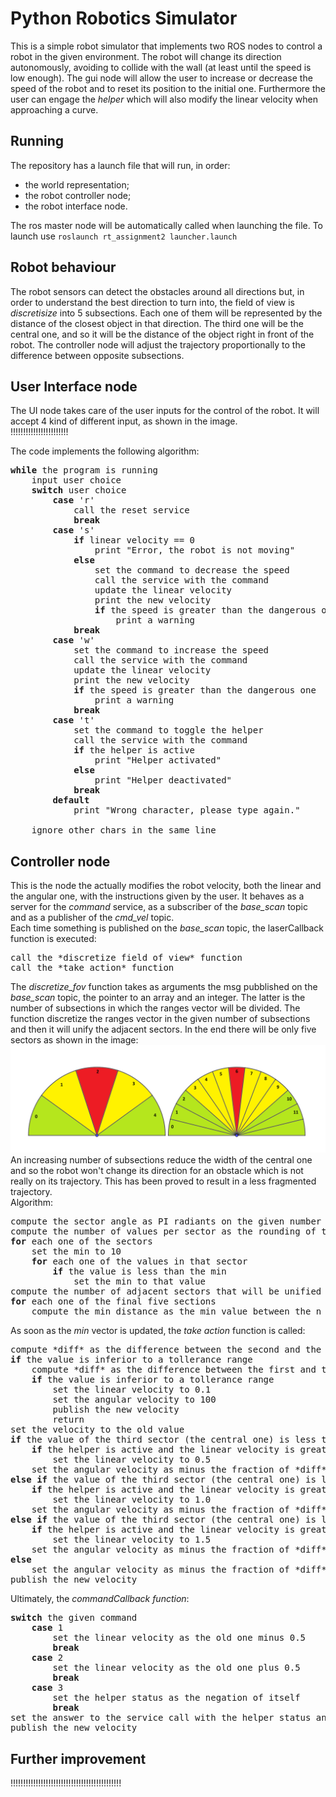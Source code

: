 # Python Robotics Simulator
This is a simple robot simulator that implements two ROS nodes to control a robot in the given environment.
The robot will change its direction autonomously, avoiding to collide with the wall (at least until the speed is low enough). The gui node will allow the user to increase or decrease the speed of the robot and to reset its position to the initial one. Furthermore the user can engage the *helper* which will also modify the linear velocity when approaching a curve.

## Running
The repository has a launch file that will run, in order:  
- the world representation;  
- the robot controller node;
- the robot interface node.

The ros master node will be automatically called when launching the file. To launch use `roslaunch rt_assignment2 launcher.launch`

## Robot behaviour 
The robot sensors can detect the obstacles around all directions but, in order to understand the best direction to turn into, the field of view is *discretisize* into 5 subsections. Each one of them will be represented by the distance of the closest object in that direction. The third one will be the central one, and so it will be the distance of the object right in front of the robot. The controller node will adjust the trajectory proportionally to the difference between opposite subsections. 

## User Interface node
The UI node takes care of the user inputs for the control of the robot. It will accept 4 kind of different input, as shown in the image.  
!!!!!!!!!!!!!!!!!!!!!!!  

The code implements the following algorithm:  
<pre>
<b>while</b> the program is running
	input user choice
	<b>switch</b> user choice
		<b>case</b> 'r'
			call the reset service
			<b>break</b>
		<b>case</b> 's'
			<b>if</b> linear velocity == 0
				print "Error, the robot is not moving"
			<b>else</b> 
				set the command to decrease the speed
				call the service with the command
				update the linear velocity 
				print the new velocity
				<b>if</b> the speed is greater than the dangerous one
					print a warning
			<b>break</b>
		<b>case</b> 'w'
			set the command to increase the speed
			call the service with the command
			update the linear velocity 
			print the new velocity
			<b>if</b> the speed is greater than the dangerous one
				print a warning
			<b>break</b>
		<b>case</b> 't'
			set the command to toggle the helper
			call the service with the command
			<b>if</b> the helper is active
				print "Helper activated"
			<b>else</b>
				print "Helper deactivated"
			<b>break</b>
		<b>default</b>
			print "Wrong character, please type again."
			
	ignore other chars in the same line
</pre>

## Controller node
This is the node the actually modifies the robot velocity, both the linear and the angular one, with the instructions given by the user. It behaves as a server for the *command* service, as a subscriber of the *base_scan* topic and as a publisher of the *cmd_vel* topic.  
Each time something is published on the *base_scan* topic, the laserCallback function is executed:
<pre>
call the *discretize field of view* function
call the *take action* function
</pre>
The *discretize_fov* function takes as arguments the msg pubblished on the *base_scan* topic, the pointer to an array and an integer. The latter is the number of subsections in which the ranges vector will be divided. The function discretize the ranges vector in the given number of subsections and then it will unify the adjacent sectors. In the end there will be only five sectors as shown in the image:
![Robot_field_of_view](/images/robot_view.png)  
An increasing number of subsections reduce the width of the central one and so the robot won't change its direction for an obstacle which is not really on its trajectory. This has been proved to result in a less fragmented trajectory.   
Algorithm:
<pre>
compute the sector angle as PI radiants on the given number of sectors
compute the number of values per sector as the rounding of the sector angle on the increment angle 
<b>for</b> each one of the sectors
	set the min to 10
	<b>for</b> each one of the values in that sector
		<b>if</b> the value is less than the min
			set the min to that value
compute the number of adjacent sectors that will be unified as the total number of sectors minus one, all divided by 4
<b>for</b> each one of the final five sections
	compute the min distance as the min value between the n adjacent sectors			
</pre>
As soon as the *min* vector is updated, the *take action* function is called:
<pre>
compute *diff* as the difference between the second and the fourth sector	
<b>if</b> the value is inferior to a tollerance range
	compute *diff* as the difference between the first and the fifth sector
	<b>if</b> the value is inferior to a tollerance range
		set the linear velocity to 0.1
		set the angular velocity to 100
		publish the new velocity
		return
set the velocity to the old value
<b>if</b> the value of the third sector (the central one) is less than 1.2
	<b>if</b> the helper is active and the linear velocity is greater than the dangerous one
		set the linear velocity to 0.5
	set the angular velocity as minus the fraction of *diff* on its absolute, multiplied by 100
<b>else</b> <b>if</b> the value of the third sector (the central one) is less than 1.6
	<b>if</b> the helper is active and the linear velocity is greater than the dangerous one
		set the linear velocity to 1.0
	set the angular velocity as minus the fraction of *diff* on its absolute, multiplied by 75
<b>else</b> <b>if</b> the value of the third sector (the central one) is less than 2.0
	<b>if</b> the helper is active and the linear velocity is greater than the dangerous one
		set the linear velocity to 1.5
	set the angular velocity as minus the fraction of *diff* on its absolute, multiplied by 50
<b>else</b>
	set the angular velocity as minus the fraction of *diff* on its absolute
publish the new velocity
</pre>  

Ultimately, the *commandCallback function*:  
<pre>
<b>switch</b> the given command
	<b>case</b> 1
		set the linear velocity as the old one minus 0.5
		<b>break</b>
	<b>case</b> 2
		set the linear velocity as the old one plus 0.5
		<b>break</b>
	<b>case</b> 3
		set the helper status as the negation of itself
		<b>break</b>
set the answer to the service call with the helper status and the linear velocity
publish the new velocity
</pre>



## Further improvement
!!!!!!!!!!!!!!!!!!!!!!!!!!!!!!!!!!!!!!!!!!!!
